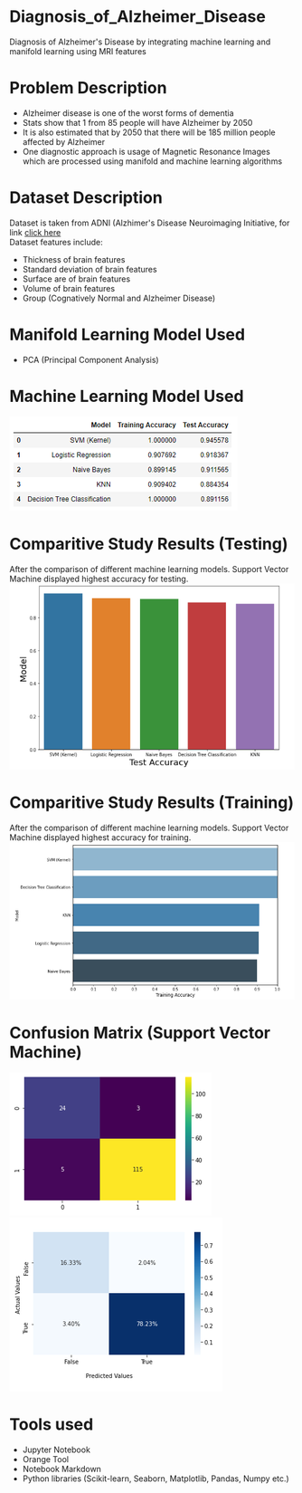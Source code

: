 # Diagnosis_of_Alzheimer_Disease
Diagnosis of Alzheimer's Disease by integrating machine learning and manifold learning using MRI features
# Problem Description
* Alzheimer disease is one of the worst forms of dementia
* Stats show that 1 from 85 people will have Alzheimer by 2050
* It is also estimated that by 2050 that there will be 185 million people affected by Alzheimer
* One diagnostic approach is usage of Magnetic Resonance Images which are processed using manifold and machine learning algorithms
# Dataset Description
Dataset is taken from ADNI (Alzhimer's Disease Neuroimaging Initiative, for link [click here](https://adni.loni.usc.edu/) <br /> 
Dataset features include:
* Thickness of brain features
* Standard deviation of brain features
* Surface are of brain features
* Volume of brain features
* Group (Cognatively Normal and Alzheimer Disease)
# Manifold Learning Model Used
* PCA (Principal Component Analysis)
# Machine Learning Model Used
![Comparing Models](imgs/Compare_Models.png)
# Comparitive Study Results (Testing)
After the comparison of different machine learning models. Support Vector Machine displayed highest accuracy for testing.
![Comparing Test results](imgs/Compare_Test.png)
# Comparitive Study Results (Training)
After the comparison of different machine learning models. Support Vector Machine displayed highest accuracy for training.
![Comparing Test results](imgs/Compare_Train.png)
# Confusion Matrix (Support Vector Machine)
![Confusion SVM](imgs/Confusion_SVM.png)
![Confusion SVM](imgs/ConfusionP_SVM.png)
# Tools used
* Jupyter Notebook
* Orange Tool
* Notebook Markdown
* Python libraries (Scikit-learn, Seaborn, Matplotlib, Pandas, Numpy etc.)
